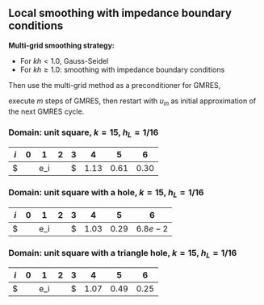 ## Local smoothing with impedance boundary conditions

**Multi-grid smoothing strategy:**

- For $kh<1.0$, Gauss-Seidel 
- For $kh\ge1.0$: smoothing with impedance boundary conditions

Then use the multi-grid method as a preconditioner  for GMRES,

execute $m$ steps of GMRES, then restart with $u_m$ as initial approximation of the next GMRES cycle.



### Domain: unit square, $k = 15$, $h_L=1/16$

| $i$       | 0    | 1    | 2    | 3    | 4        | 5        | 6        |
| --------- | ---- | ---- | ---- | ---- | -------- | -------- | -------- |
| $||e_i||$ | 1.13 | 0.61 | 0.30 | 0.12 | $4.0e-2$ | $1.4e-2$ | $6.3e-3$ |



### Domain: unit square with a hole, $k = 15$, $h_L=1/16$

| $i$       | 0    | 1    | 2        | 3        | 4        | 5        | 6        |
| --------- | ---- | ---- | -------- | -------- | -------- | -------- | -------- |
| $||e_i||$ | 1.03 | 0.29 | $6.8e-2$ | $1.9e-2$ | $3.7e-3$ | $8.7e-4$ | $1.6e-4$ |



### Domain: unit square with a triangle hole, $k = 15$, $h_L=1/16$

| $i$       | 0    | 1    | 2    | 3    | 4        | 5        | 6        |
| --------- | ---- | ---- | ---- | ---- | -------- | -------- | -------- |
| $||e_i||$ | 1.07 | 0.49 | 0.25 | 0.11 | $4.6e-2$ | $2.0e-2$ | $8.7e-3$ |

